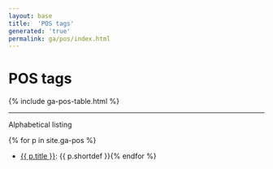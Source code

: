 ```yaml
---
layout: base
title:  'POS tags'
generated: 'true'
permalink: ga/pos/index.html
---
```


# POS tags

{% include ga-pos-table.html %}

----------

Alphabetical listing

{% for p in site.ga-pos %}
* [{{ p.title }}](): {{ p.shortdef }}{% endfor %}
